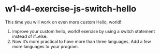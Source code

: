 # w1-d4-exercise-js-switch-hello

This time you will work on even more custom Hello, world!

1. Improve your custom hello, world! exercise by using a switch statement instead of if..else.
2. Now it’s more practical to have more than three languages. Add a few more languages to your program.

